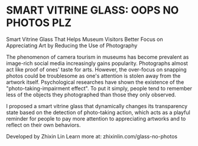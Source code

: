 # SMART VITRINE GLASS: OOPS NO PHOTOS PLZ
Smart Vitrine Glass That Helps Museum Visitors Better Focus on Appreciating Art by Reducing the Use of Photography


The phenomenon of camera tourism in museums has become prevalent as image-rich social media increasingly gains popularity. Photographs almost act like proof of ones' taste for arts. However, the over-focus on snapping photos could be troublesome as one's attention is stolen away from the artwork itself. Psychological researches have shown the existence of the "photo-taking-impairment effect". To put it simply, people tend to remember less of the objects they photographed than those they only observed.

I proposed a smart vitrine glass that dynamically changes its transparency state based on the detection of photo-taking action, which acts as a playful reminder for people to pay more attention to appreciating artworks and to reflect on their own behaviors.

Developed by Zhixin Lin
Learn more at: zhixinlin.com/glass-no-photos

